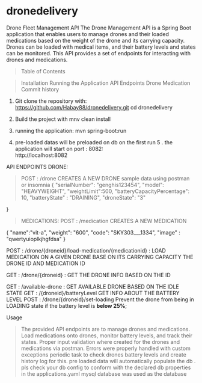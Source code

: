# dronedelivery
Drone Fleet Management API
The Drone Management API is a Spring Boot application that enables users to manage drones and their loaded medications based on the weight of the drone and its carrying capacity. Drones can be loaded with medical items, and their battery levels and states can be monitored. This API provides a set of endpoints for interacting with drones and medications.

> Table of Contents

> Installation
> Running the Application
> API Endpoints
> Drone
> Medication
> Commit history

1. Git clone the repository with: https://github.com/Habay88/dronedelivery.git
       cd dronedelivery

2. Build the project with mnv clean install

3. running the application:
mvn spring-boot:run
4. pre-loaded datas will be preloaded on db on the first run 
5 . the application will start on port : 8082:  
                                                http://localhost:8082

API ENDPOINTS
DRONE:
> POST :  /drone  CREATES A NEW DRONE 
sample data using postman or insomnia 
{
    "serialNumber": "genghis123454",
    "model": "HEAVYWEIGHT",
    "weightLimit":500,
    "batteryCapacityPercentage": 10,
    "batteryState" : "DRAINING",
    "droneState": "3"

}

> MEDICATIONS:
POST : /medication   CREATES A NEW MEDICATION
                      
{
    "name":"vit-a",
    "weight": "600",
    "code": "SKY303___1334",
    "image" : "qwertyuioplkjhgfdsa"
}


POST : /drone/{droneid}/load-medication/{medicationid}    : LOAD MEDICATION ON A GIVEN DRONE BASE ON   ITS CARRYING CAPACITY THE DRONE ID AND MEDICATION ID  


GET : /drone/{droneid}                    :  GET THE DRONE INFO BASED ON THE ID

GET : /available-drone     :  GET AVAILABLE DRONE BASED ON THE IDLE STATE
GET : /{droneid}/batteryLevel       GET INFO ABOUT THE BATTERY LEVEL
POST : /drone/{droneid}/set-loading      Prevent the drone from being in LOADING state if the battery level is **below 25%**;

 

Usage
>The provided API endpoints are  to manage drones and medications.
> Load medications onto drones, monitor battery levels, and track their states.
> Proper input validation where created for the drones and medications via postman.
> Errors were properly  handled with custom exceptions
> periodic task to check drones battery levels and create history log for this.
> pre loaded data will automatically populate the db . pls check your db config to conform with the declared db properties in the applications.yaml
> mysql database was used as the database 

